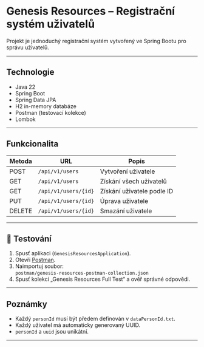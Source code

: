 # Genesis Resources – Registrační systém uživatelů

Projekt je jednoduchý registrační systém vytvořený ve Spring Bootu pro správu uživatelů.


---

##  Technologie

- Java 22
- Spring Boot
- Spring Data JPA
- H2 in-memory databáze
- Postman (testovací kolekce)
- Lombok

---

## Funkcionalita

| Metoda | URL                            | Popis                    |
|--------|--------------------------------|---------------------------|
| POST   | `/api/v1/users`                | Vytvoření uživatele      |
| GET    | `/api/v1/users`                | Získání všech uživatelů  |
| GET    | `/api/v1/users/{id}`           | Získání uživatele podle ID |
| PUT    | `/api/v1/users/{id}`           | Úprava uživatele         |
| DELETE | `/api/v1/users/{id}`           | Smazání uživatele        |

---

## 🧪 Testování

1. Spusť aplikaci (`GenesisResourcesApplication`).
2. Otevři [Postman](https://www.postman.com/).
3. Naimportuj soubor:  
   `postman/genesis-resources-postman-collection.json`
4. Spusť kolekci „Genesis Resources Full Test“ a ověř správné odpovědi.

---

## Poznámky

- Každý `personId` musí být předem definován v `dataPersonId.txt`.
- Každý uživatel má automaticky generovaný UUID.
- `personId` a `uuid` jsou unikátní.

---




